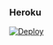 ### Heroku
[![Deploy](https://www.herokucdn.com/deploy/button.svg)](https://heroku.com/deploy?template=https://github.com/Gamer087/oficial-moodle)
